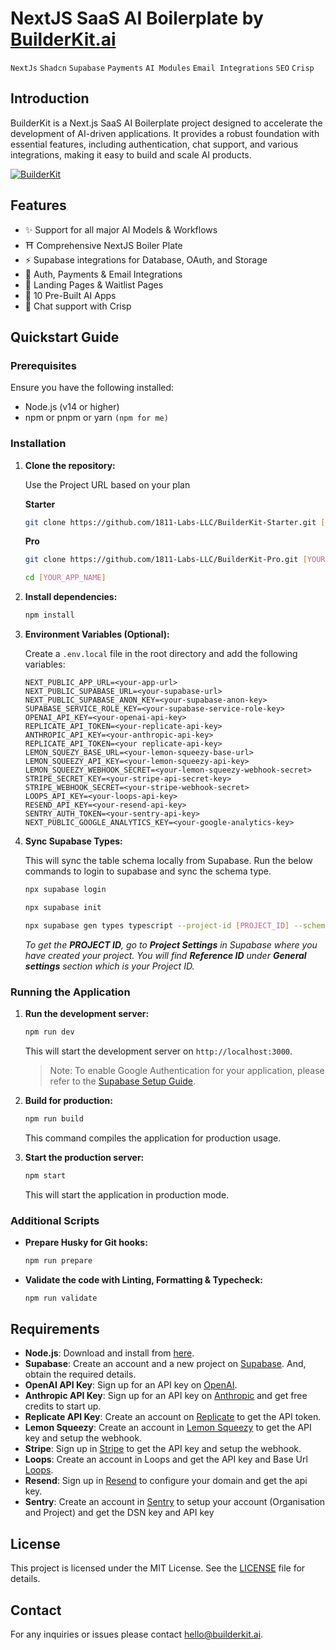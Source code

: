 # NextJS SaaS AI Boilerplate by [BuilderKit.ai](https://www.builderkit.ai)

`NextJs` `Shadcn` `Supabase` `Payments` `AI Modules` `Email Integrations` `SEO` `Crisp`

## Introduction

BuilderKit is a Next.js SaaS AI Boilerplate project designed to accelerate the development of AI-driven applications. It provides a robust foundation with essential features, including authentication, chat support, and various integrations, making it easy to build and scale AI products.

<a href="https://base.builderkit.ai" target="_blank" rel="noopener">
  <picture>
    <img alt="BuilderKit" src="https://base.builderkit.ai/github-cover.webp" />
  </picture>
</a>

## Features

- ✨ Support for all major AI Models & Workflows
- ⛩️ Comprehensive NextJS Boiler Plate
- ⚡️ Supabase integrations for Database, OAuth, and Storage
- 🔗 Auth, Payments & Email Integrations
- 📜 Landing Pages & Waitlist Pages
- 🤖 10 Pre-Built AI Apps
- 💬 Chat support with Crisp

## Quickstart Guide

### Prerequisites

Ensure you have the following installed:

- Node.js (v14 or higher)
- npm or pnpm or yarn `(npm for me)`

### Installation

1. **Clone the repository:**

   Use the Project URL based on your plan

   **Starter**

   ```sh
   git clone https://github.com/1811-Labs-LLC/BuilderKit-Starter.git [YOUR_APP_NAME]
   ```

   **Pro**

   ```sh
   git clone https://github.com/1811-Labs-LLC/BuilderKit-Pro.git [YOUR_APP_NAME]
   ```

   ```sh
   cd [YOUR_APP_NAME]
   ```

2. **Install dependencies:**

   ```sh
   npm install
   ```

3. **Environment Variables (Optional):**

   Create a `.env.local` file in the root directory and add the following variables:

   ```plaintext
   NEXT_PUBLIC_APP_URL=<your-app-url>
   NEXT_PUBLIC_SUPABASE_URL=<your-supabase-url>
   NEXT_PUBLIC_SUPABASE_ANON_KEY=<your-supabase-anon-key>
   SUPABASE_SERVICE_ROLE_KEY=<your-supabase-service-role-key>
   OPENAI_API_KEY=<your-openai-api-key>
   REPLICATE_API_TOKEN=<your-replicate-api-key>
   ANTHROPIC_API_KEY=<your-anthropic-api-key>
   REPLICATE_API_TOKEN=<your replicate-api-key>
   LEMON_SQUEZY_BASE_URL=<your-lemon-squeezy-base-url>
   LEMON_SQUEEZY_API_KEY=<your-lemon-squeezy-api-key>
   LEMON_SQUEEZY_WEBHOOK_SECRET=<your-lemon-squeezy-webhook-secret>
   STRIPE_SECRET_KEY=<your-stripe-api-secret-key>
   STRIPE_WEBHOOK_SECRET=<your-stripe-webhook-secret>
   LOOPS_API_KEY=<your-loops-api-key>
   RESEND_API_KEY=<your-resend-api-key>
   SENTRY_AUTH_TOKEN=<your-sentry-api-key>
   NEXT_PUBLIC_GOOGLE_ANALYTICS_KEY=<your-google-analytics-key>
   ```

4. **Sync Supabase Types:**

   This will sync the table schema locally from Supabase. Run the below commands to login to supabase and sync the schema type.

   ```sh
   npx supabase login

   npx supabase init

   npx supabase gen types typescript --project-id [PROJECT_ID] --schema public > src/types/supabase.ts
   ```

   _To get the **PROJECT ID**, go to **Project Settings** in Supabase where you have created your project. You will find **Reference ID** under **General settings** section which is your Project ID._

### Running the Application

1. **Run the development server:**

   ```sh
   npm run dev
   ```

   This will start the development server on `http://localhost:3000`.

   > Note: To enable Google Authentication for your application, please refer to the [Supabase Setup Guide](https://docs.builderkit.ai/setup/supabase).

2. **Build for production:**

   ```sh
   npm run build
   ```

   This command compiles the application for production usage.

3. **Start the production server:**

   ```sh
   npm start
   ```

   This will start the application in production mode.

### Additional Scripts

- **Prepare Husky for Git hooks:**

  ```sh
  npm run prepare
  ```

- **Validate the code with Linting, Formatting & Typecheck:**

  ```sh
  npm run validate
  ```

## Requirements

- **Node.js**: Download and install from [here](https://nodejs.org/).
- **Supabase**: Create an account and a new project on [Supabase](https://supabase.com/). And, obtain the required details.
- **OpenAI API Key**: Sign up for an API key on [OpenAI](https://openai.com/).
- **Anthropic API Key**: Sign up for an API key on [Anthropic](https://www.anthropic.com/) and get free credits to start up.
- **Replicate API Key**: Create an account on [Replicate](https://replicate.com/) to get the API token.
- **Lemon Squeezy**: Create an account in [Lemon Squeezy](https://www.lemonsqueezy.com/) to get the API key and setup the webhook.
- **Stripe**: Sign up in [Stripe](https://stripe.com) to get the API key and setup the webhook.
- **Loops**: Create an account in Loops and get the API key and Base Url [Loops](https://loops.so/).
- **Resend**: Sign up in [Resend](https://resend.com/) to configure your domain and get the api key.
- **Sentry**: Create an account in [Sentry](https://sentry.io/) to setup your account (Organisation and Project) and get the DSN key and API key

## License

This project is licensed under the MIT License. See the [LICENSE](https://www.builderkit.ai/license) file for details.

## Contact

For any inquiries or issues please contact [hello@builderkit.ai](mailto:hello@builderkit.ai).
